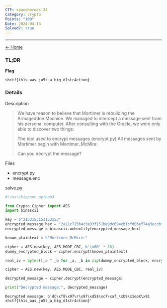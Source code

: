 ```yaml
---
CTF: spaceheroes'24
Category: crypto
Points: "100"
Date: 2024-04-13
Solved?: true
---
```

----
[<- Home](../../)
### TL;DR

**Flag**

```
shctf{th1s_was_ju5t_a_big_d1str4ction}
```

### Details

Description

> We have reason to believe that Mortimer is rebuilding the Armageddon Machine. We managed to intercept a message sent from his personal computer. After consulting with the Oracle, we were only able to discover two things:
> 
> The tool used to encrypt messages (encrypt.py)
> All messages sent by Mortimer begin with Mortimer_McMire:
> 
> Can you decrypt the message?

Files
- encrypt.py
- message.enc


solve.py

```python
#!/usr/bin/env python3

from Crypto.Cipher import AES
import binascii

key = b"3153153153153153"
encrypted_message_hex = "2a21c725b4c3a33f151be9dc694cb1cfd06ef74a3eccbf28e506bf22e8346998952895b6b35c8faa68fac52ed796694f62840c51884666321004535834dd16b1"
encrypted_message = binascii.unhexlify(encrypted_message_hex)

known_plaintext = b"Mortimer_McMire:"

cipher = AES.new(key, AES.MODE_CBC, b'\x00' * 16)
dummy_encrypted_block = cipher.encrypt(known_plaintext)

real_iv = bytes([_a ^ _b for _a, _b in zip(dummy_encrypted_block, encrypted_message[:16])])

cipher = AES.new(key, AES.MODE_CBC, real_iv)

decrypted_message = cipher.decrypt(encrypted_message)

print("Decrypted message:", decrypted_message)

```

```
Decrypted message: b'dC\xf8\x97\r\x97\xd5$\xc7\xaf_\xb9\x1epK\x91          shctf{th1s_was_ju5t_a_big_d1str4ction}'
```

